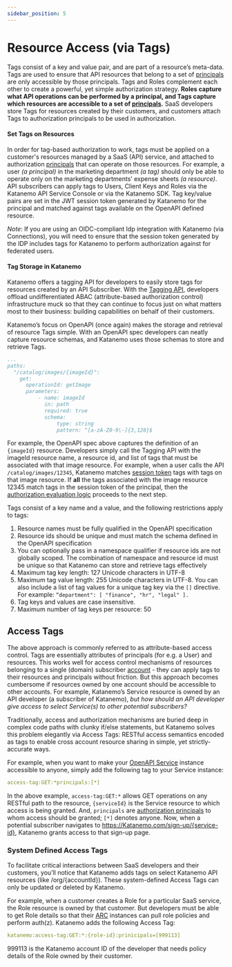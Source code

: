 ```yaml
---
sidebar_position: 5
---
```


# Resource Access (via Tags)


Tags consist of a key and value pair, and are part of a resource’s meta-data. Tags are used to ensure that API resources that belong to a set of [principals](./authorization-principles.md) are only accessible by those principals. Tags and Roles complement each other to create a powerful, yet simple authorization strategy. **Roles capture what API operations can be performed by a principal, and Tags capture which resources are accessible to a set of [principals](./authorization-principles.md).** SaaS developers store Tags for resources created by their customers, and customers attach Tags to authorization principals to be used in authorization. 

#### Set Tags on Resources

In order for tag-based authorization to work, tags must be applied on a customer's resources managed by a SaaS (API) service, and attached to authorization [principals](./authorization-principles.md) that can operate on those resources. For example, a user _(a principal)_ in the marketing department _(a tag)_ should only be able to operate only on the marketing departments’ expense sheets _(a resource)_. API subscribers can apply tags to Users, Client Keys and Roles via the Katanemo API Service Console or via the Katanemo SDK. Tag key/value pairs are set in the JWT session token generated by Katanemo for the principal and matched against tags available on the OpenAPI defined resource.

_Note_: If you are using an OIDC-compliant Idp integration with Katanemo (via Connections), you will need to ensure that the session token generated by the IDP includes tags for Katanemo to perform authorization against for federated users.

#### Tag Storage in Katanemo
Katanemo offers a tagging API for developers to easily store tags for resources created by an API Subscriber. With the [Tagging API](#), developers offload undifferentiated ABAC (attribute-based authorization control) infrastructure muck so that they can continue to focus just on what matters most to their business: building capabilities on behalf of their customers.

Katanemo’s focus on OpenAPI (once again) makes the storage and retrieval of resource Tags simple. With an OpenAPI spec developers can neatly capture resource schemas, and Katanemo uses those schemas to store and retrieve Tags. 

```yaml
...
paths:
  "/catalog/images/{imageId}":
    get:
      operationId: getImage
      parameters:
          - name: imageId
            in: path
            required: true
            schema:
                type: string
                pattern: ^[a-zA-Z0-9\-]{3,128}$
```

For example, the OpenAPI spec above captures the definition of an `{imageId}` resource. Developers simply call the Tagging API with the imageId resource name, a resource id, and list of tags that must be associated with that image resource. For example, when a user calls the API `/catalog/images/12345`, Katanemo matches [session token](./crypto-offload-and-sessions-tokens) tags with tags on that image resource. If **all** the tags associated with the image resource 12345 match tags in the session token of the principal, then the [authorization evaluation logic](./authorization-evaluation-logic) proceeds to the next step.

Tags consist of a key name and a value, and the following restrictions apply to tags:
1. Resource names must be fully qualified in the OpenAPI specification
2. Resource ids should be unique and must match the schema defined in the OpenAPI specification
3. You can optionally pass in a namespace qualifier if resource ids are not globally scoped. The combination of namespace and resource id must be unique so that Katanemo can store and retrieve tags effectively
4. Maximum tag key length: 127 Unicode characters in UTF-8
5. Maximum tag value length: 255 Unicode characters in UTF-8. You can also include a list of tag values for a unique tag key via the `[]` directive. For example: `“department": [ "finance", "hr", "legal" ].`
6. Tag keys and values are case insensitive.
7. Maximum number of tag keys per resource: 50

## Access Tags

The above approach is commonly referred to as attribute-based access control. Tags are essentially attributes of principals (for e.g. a User) and resources. This works well for access control mechanisms of resources belonging to a single (domain) subscriber [account](../accounts.md) - they can apply tags to their resources and principals without friction. But this approach becomes cumbersome if resources owned by one account should be accessible to other accounts. For example, Katanemo’s Service resource is owned by an API developer (a subscriber of Katanemo), _but how should an API developer give access to select Service(s) to other potential subscribers?_

Traditionally, access and authorization mechanisms are buried deep in complex code paths with clunky if/else statements, but Katanemo solves this problem elegantly via Access Tags: RESTful access semantics encoded as tags to enable cross account resource sharing in simple, yet strictly-accurate ways. 

For example, when you want to make your [OpenAPI Service](./service.md) instance accessible to anyone, simply add the following tag to your Service instance: 

```yaml
access-tag:GET:*principals:[*]
```

In the above example, `access-tag:GET:*` allows GET operations on any RESTful path to the resource, `{serviceId}` is the Service resource to which access is being granted. And, `principals` are [authorization principals](./authorization-principles.md) to whom access should be granted; `[*]` denotes anyone. Now, when a potential subscriber navigates to https://Katanemo.com/sign-up/{service-id}, Katanemo grants access to that sign-up page.

### System Defined Access Tags
To facilitate critical interactions between SaaS developers and their customers, you’ll notice that Katanemo adds tags on select Katanemo API resources (like /org/{accountId}). These system-defined Access Tags can only be updated or deleted by Katanemo. 

For example, when a customer creates a Role for a particular SaaS service, the Role resource is owned by that customer. But developers must be able to get Role details so that their [ARC](../how-to-guides/katanemo-sdk-integration) instances can pull role policies and perform auth(z). Katanemo adds the following Access Tag:

```yaml
katanemo:access-tag:GET:*:{role-id}:prinicipals=[999113]
```

999113 is the Katanemo account ID of the developer that needs policy details of the Role owned by their customer. 